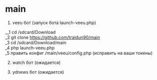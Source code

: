 # main

1. veeu бот (запуск бота launch-veeu.php) <br>

__1 cd /sdcard/Download <br>
_2 git clone https://github.com/traidun90/main <br>
_3 cd /sdcard/Download/main <br>
_4 php launch-veeu.php <br>
_5 править конфиг /main/veeu/config.php (исправить на ваши токены)<br>

2. watch бот (ожидается) <br>

3. ydnews бот (ожидается) <br>